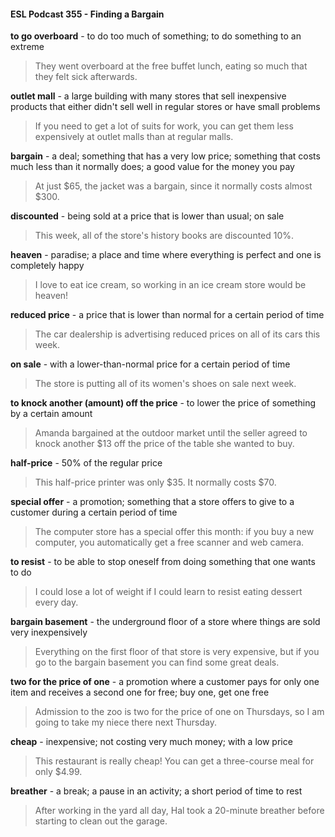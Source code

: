 #### ESL Podcast 355 - Finding a Bargain

**to go overboard** - to do too much of something; to do something to an extreme

> They went overboard at the free buffet lunch, eating so much that they felt sick
afterwards.

**outlet mall** - a large building with many stores that sell inexpensive products
that either didn't sell well in regular stores or have small problems

> If you need to get a lot of suits for work, you can get them less expensively at
outlet malls than at regular malls.

**bargain** - a deal; something that has a very low price; something that costs
much less than it normally does; a good value for the money you pay

> At just $65, the jacket was a bargain, since it normally costs almost $300.

**discounted** - being sold at a price that is lower than usual; on sale

> This week, all of the store's history books are discounted 10%.

**heaven** - paradise; a place and time where everything is perfect and one is
completely happy

> I love to eat ice cream, so working in an ice cream store would be heaven!

**reduced price** - a price that is lower than normal for a certain period of time

> The car dealership is advertising reduced prices on all of its cars this week.

**on sale** - with a lower-than-normal price for a certain period of time

> The store is putting all of its women's shoes on sale next week.

**to knock another (amount) off the price** - to lower the price of something by a
certain amount

> Amanda bargained at the outdoor market until the seller agreed to knock
another $13 off the price of the table she wanted to buy.

**half-price** - 50% of the regular price

> This half-price printer was only $35. It normally costs $70.

**special offer** - a promotion; something that a store offers to give to a customer
during a certain period of time

> The computer store has a special offer this month: if you buy a new computer,
you automatically get a free scanner and web camera.

**to resist** - to be able to stop oneself from doing something that one wants to do

> I could lose a lot of weight if I could learn to resist eating dessert every day.

**bargain basement** - the underground floor of a store where things are sold very
inexpensively

> Everything on the first floor of that store is very expensive, but if you go to the
bargain basement you can find some great deals.

**two for the price of one** - a promotion where a customer pays for only one item
and receives a second one for free; buy one, get one free

> Admission to the zoo is two for the price of one on Thursdays, so I am going to
take my niece there next Thursday.

**cheap** - inexpensive; not costing very much money; with a low price

> This restaurant is really cheap! You can get a three-course meal for only $4.99.

**breather** - a break; a pause in an activity; a short period of time to rest

> After working in the yard all day, Hal took a 20-minute breather before starting
to clean out the garage.

